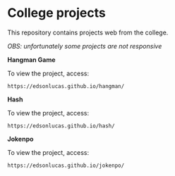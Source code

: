 # College projects
This repository contains projects web from the college.

_OBS: unfortunately some projects are not responsive_

**Hangman Game**

To view the project, access:
```
https://edsonlucas.github.io/hangman/
```

**Hash**

To view the project, access:
```
https://edsonlucas.github.io/hash/
```
**Jokenpo**

To view the project, access:
```
https://edsonlucas.github.io/jokenpo/
```
